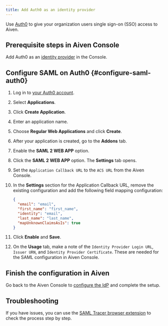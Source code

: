 ```yaml
---
title: Add Auth0 as an identity provider
---
```


Use [Auth0](https://auth0.com/) to give your organization users single
sign-on (SSO) access to Aiven.

## Prerequisite steps in Aiven Console

Add Auth0 as an
[identity provider](/docs/platform/howto/saml/add-identity-providers#add-idp-aiven-console) in the Console.

## Configure SAML on Auth0 {#configure-saml-auth0}

1.  Log in to [your Auth0 account](https://manage.auth0.com).
2.  Select **Applications**.
3.  Click **Create Application**.
4.  Enter an application name.
5.  Choose **Regular Web Applications** and click **Create**.
6.  After your application is created, go to the **Addons** tab.
7.  Enable the **SAML 2 WEB APP** option.
8.  Click the **SAML 2 WEB APP** option. The **Settings** tab opens.
9.  Set the `Application Callback URL` to the `ACS URL` from the Aiven
    Console.
10. In the **Settings** section for the Application Callback URL, remove
    the existing configuration and add the following field mapping
    configuration:

    ```json
    {
      "email": "email",
      "first_name": "first_name",
      "identity": "email",
      "last_name": "last_name",
      "mapUnknownClaimsAsIs": true
    }
    ```

11. Click **Enable** and **Save**.
12. On the **Usage** tab, make a note of the
    `Identity Provider Login URL`, `Issuer URN`, and
    `Identity Provider Certificate`. These are needed for the SAML
    configuration in Aiven Console.

## Finish the configuration in Aiven

Go back to the Aiven Console to
[configure the IdP](/docs/platform/howto/saml/add-identity-providers#configure-idp-aiven-console) and complete the setup.

## Troubleshooting

If you have issues, you can use the [SAML Tracer browser
extension](https://addons.mozilla.org/firefox/addon/saml-tracer/) to
check the process step by step.
